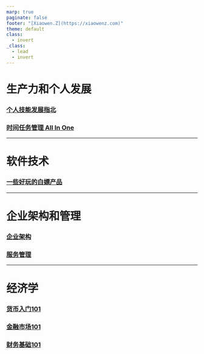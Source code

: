 ```yaml
---
marp: true
paginate: false
footer: "[Xiaowen.Z](https://xiaowenz.com)"
theme: default
class:
  - invert
_class:
  - lead
  - invert
---
```


# 生产力和个人发展

### [个人技能发展指北](/self-development.html)
### [时间任务管理 All In One](/gtd-all-in-one.html)

---

# 软件技术

### [一些好玩的白嫖产品](/free-service.html)

---

# 企业架构和管理

### [企业架构](/enterprise-archi-101.html)
### [服务管理](/service-management-101.html)
---

# 经济学

### [货币入门101](/finance-currency-101.html)
### [金融市场101](/finance-market-101.html)
### [财务基础101](/accounting-101.html)